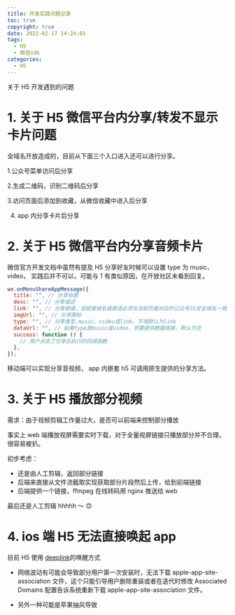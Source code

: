 ```yaml
---
title: 开发实践问题记录
toc: true
copyright: true
date: 2022-02-17 14:24:01
tags:
  - H5
  - 微信sdk
categories:
  - H5
---
```


关于 H5 开发遇到的问题

<!-- more-->

# 1. 关于 H5 微信平台内分享/转发不显示卡片问题

全域名开放造成的，目前从下面三个入口进入还可以进行分享。

1.公众号菜单访问后分享

2.生成二维码，识别二维码后分享

3.访问页面后添加到收藏，从微信收藏中进入后分享

4. app 内分享卡片后分享

# 2. 关于 H5 微信平台内分享音频卡片

微信官方开发文档中虽然有提及 H5 分享好友时候可以设置 type 为 music、video， 实践后并不可以，可能与 1 有类似原因，在开放社区未看到回复。

```js
wx.onMenuShareAppMessage({
  title: "", // 分享标题
  desc: "", // 分享描述
  link: "", // 分享链接，该链接域名或路径必须与当前页面对应的公众号JS安全域名一致
  imgUrl: "", // 分享图标
  type: "", // 分享类型,music、video或link，不填默认为link
  dataUrl: "", // 如果type是music或video，则要提供数据链接，默认为空
  success: function () {
    // 用户点击了分享后执行的回调函数
  },
});
```

移动端可以实现分享音视频， app 内嵌套 h5 可调用原生提供的分享方法。

# 3. 关于 H5 播放部分视频

需求：由于视频剪辑工作量过大，是否可以前端来控制部分播放

事实上 web 端播放视屏需要实时下载，对于全量视屏链接只播放部分并不合理，很容易被扒。

初步考虑：

- 还是由人工剪辑，返回部分链接
- 后端来直接从文件流截取实现获取部分片段然后上传，给到前端链接
- 后端提供一个链接，ffmpeg 在线转码用 nginx 推送给 web

最后还是人工剪辑 hhhhh ～ 😊

# 4. ios 端 H5 无法直接唤起 app

目前 H5 使用 [deeplink](https://www.jianshu.com/p/77b530f0c67b)的唤醒方式

- 网络波动有可能会导致部分用户第一次安装时，无法下载 apple-app-site-association 文件，这个只能引导用户删除重装或者在迭代时修改 Associated Domains 配置告诉系统重新下载 apple-app-site-association 文件。

- 另外一种可能是苹果抽风导致
